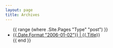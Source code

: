 ```yaml
---
layout: page
title: Archives
---
```


<div class="posts">
<ul>{{ range (where .Site.Pages "Type" "post") }}
<li><a href="{{.Permalink}}">{{.Date.Format "2006-01-02"}} | {{.Title}}</a></li>
{{ end }}</ul>
</div>
